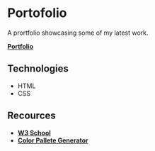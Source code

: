 # Portofolio
A prortfolio showcasing some of my latest work.

[**Portfolio**]("sebzg.github.io/szg-portfolio/")

## Technologies
- HTML
- CSS


## Recources
- [**W3 School**]("https://www.w3schools.com/")
- [**Color Pallete Generator**]("https://coolors.co/")